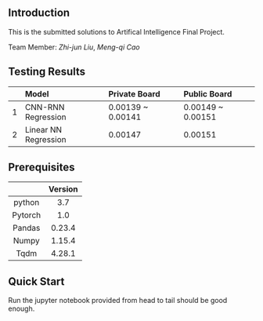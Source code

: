 ## Introduction

This is the submitted solutions to Artifical Intelligence Final Project.

Team Member: *Zhi-jun Liu*, *Meng-qi Cao*

## Testing Results

||Model|Private Board|Public Board|
|:-|:-|:-|:-|
|1|CNN-RNN Regression|0.00139 ~ 0.00141|0.00149 ~ 0.00151|
|2|Linear NN Regression|0.00147|0.00151|

## Prerequisites

||Version|
|:-:|:-:|
|python|3.7|
|Pytorch|1.0|
|Pandas|0.23.4|
|Numpy|1.15.4|
|Tqdm|4.28.1|

## Quick Start

Run the jupyter notebook provided from head to tail should be good enough.
